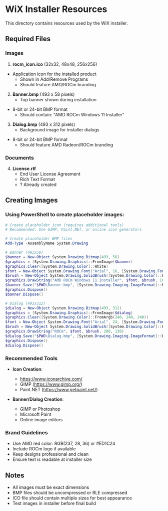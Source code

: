 # WiX Installer Resources

This directory contains resources used by the WiX installer.

## Required Files

### Images

1. **rocm_icon.ico** (32x32, 48x48, 256x256)
 - Application icon for the installed product
   - Shown in Add/Remove Programs
   - Should feature AMD/ROCm branding

2. **Banner.bmp** (493 x 58 pixels)
   - Top banner shown during installation
 - 8-bit or 24-bit BMP format
   - Should contain: "AMD ROCm Windows 11 Installer"

3. **Dialog.bmp** (493 x 312 pixels)
   - Background image for installer dialogs
- 8-bit or 24-bit BMP format
   - Should feature AMD Radeon/ROCm branding

### Documents

4. **License.rtf**
   - End User License Agreement
   - Rich Text Format
   - ? Already created

## Creating Images

### Using PowerShell to create placeholder images:

```powershell
# Create placeholder icon (requires additional tools)
# Recommended: Use GIMP, Paint.NET, or online icon generators

# Create placeholder BMP files
Add-Type -AssemblyName System.Drawing

# Banner (493x58)
$banner = New-Object System.Drawing.Bitmap(493, 58)
$graphics = [System.Drawing.Graphics]::FromImage($banner)
$graphics.Clear([System.Drawing.Color]::White)
$font = New-Object System.Drawing.Font("Arial", 16, [System.Drawing.FontStyle]::Bold)
$brush = New-Object System.Drawing.SolidBrush([System.Drawing.Color]::FromArgb(237, 28, 36))
$graphics.DrawString("AMD ROCm Windows 11 Installer", $font, $brush, 10, 20)
$banner.Save("$PWD\Banner.bmp", [System.Drawing.Imaging.ImageFormat]::Bmp)
$graphics.Dispose()
$banner.Dispose()

# Dialog (493x312)
$dialog = New-Object System.Drawing.Bitmap(493, 312)
$graphics = [System.Drawing.Graphics]::FromImage($dialog)
$graphics.Clear([System.Drawing.Color]::FromArgb(240, 240, 240))
$font = New-Object System.Drawing.Font("Arial", 24, [System.Drawing.FontStyle]::Bold)
$brush = New-Object System.Drawing.SolidBrush([System.Drawing.Color]::FromArgb(237, 28, 36))
$graphics.DrawString("ROCm", $font, $brush, 200, 130)
$dialog.Save("$PWD\Dialog.bmp", [System.Drawing.Imaging.ImageFormat]::Bmp)
$graphics.Dispose()
$dialog.Dispose()
```

### Recommended Tools

- **Icon Creation**: 
  - https://www.iconarchive.com/
  - GIMP (https://www.gimp.org/)
  - Paint.NET (https://www.getpaint.net/)
  
- **Banner/Dialog Creation**:
  - GIMP or Photoshop
  - Microsoft Paint
  - Online image editors

### Brand Guidelines

- Use AMD red color: RGB(237, 28, 36) or #ED1C24
- Include ROCm logo if available
- Keep designs professional and clean
- Ensure text is readable at installer size

## Notes

- All images must be exact dimensions
- BMP files should be uncompressed or RLE compressed
- ICO file should contain multiple sizes for best appearance
- Test images in installer before final build

